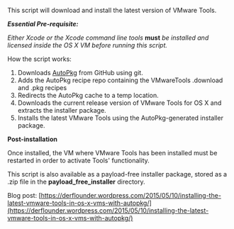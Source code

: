 This script will download and install the latest version of VMware Tools.

***Essential Pre-requisite:***

*Either Xcode or the Xcode command line tools* **must** *be installed and licensed inside the OS X VM before running this script.*

How the script works:

1. Downloads [AutoPkg](https://github.com/autopkg/autopkg) from GitHub using git.
2. Adds the AutoPkg recipe repo containing the VMwareTools .download and .pkg recipes
3. Redirects the AutoPkg cache to a temp location.
4. Downloads the current release version of VMware Tools for OS X and extracts the installer package.
5. Installs the latest VMware Tools using the AutoPkg-generated installer package.

**Post-installation**

  
Once installed, the VM where VMware Tools has been installed must be restarted in order to activate Tools' functionality.

This script is also available as a payload-free installer package, stored as a .zip file in the **payload_free_installer** directory.

Blog post: [https://derflounder.wordpress.com/2015/05/10/installing-the-latest-vmware-tools-in-os-x-vms-with-autopkg/](https://derflounder.wordpress.com/2015/05/10/installing-the-latest-vmware-tools-in-os-x-vms-with-autopkg/)